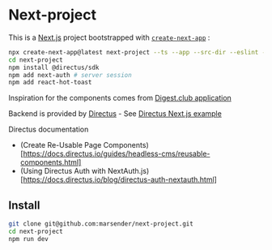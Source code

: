 # Next-project

This is a [Next.js](https://nextjs.org) project bootstrapped with [`create-next-app`](https://nextjs.org/docs/app/api-reference/cli/create-next-app) :

```bash
npx create-next-app@latest next-project --ts --app --src-dir --eslint --turbopack --tailwind --import-alias "@/*"
cd next-project
npm install @directus/sdk
npm add next-auth # server session
npm add react-hot-toast
```

Inspiration for the components comes from [Digest.club application](https://github.com/premieroctet/digestclub)

Backend is provided by [Directus](https://directus.io/) - See [Directus Next.js example](https://github.com/directus-labs/examples/tree/main/nextjs)

Directus documentation

- (Create Re-Usable Page Components)[https://docs.directus.io/guides/headless-cms/reusable-components.html]
- (Using Directus Auth with NextAuth.js)[https://docs.directus.io/blog/directus-auth-nextauth.html]

## Install

```bash
git clone git@github.com:marsender/next-project.git
cd next-project
npm run dev
```

